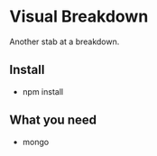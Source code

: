 # Visual Breakdown
Another stab at a breakdown.

## Install
- npm install

## What you need
- mongo

